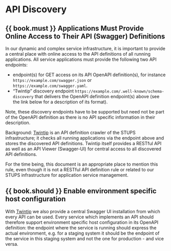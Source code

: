 # API Discovery

## {{ book.must }} Applications Must Provide Online Access to Their API (Swagger) Definitions

In our dynamic and complex service infrastructure, it is important to provide a central place with
online access to the API definitions of all running applications. All service applications must
provide the following two API endpoints:

* endpoint(s) for GET access on its API OpenAPI definition(s), for instance
  `https://example.com/swagger.json` or `https://example.com/swagger.yaml`.
* “Twintip” discovery endpoint `https://example.com/.well-known/schema-discovery` that delivers
  the OpenAPI definition endpoint(s) above (see the link below for a description of its format).

Note, these discovery endpoints have to be supported but need not be part of the OpenAPI definition as there is no API specific information in their description.

Background: [Twintip](http://docs.stups.io/en/latest/components/twintip.html) is an API definition
crawler of the STUPS infrastructure; it checks all running applications via the endpoint above and
stores the discovered API definitions. Twintip itself provides a RESTful API as well as an
API Viewer (Swagger-UI) for central access to all discovered API definitions.

For the time being, this document is an appropriate place to mention this rule, even though it is
not a RESTful API definition rule or related to our STUPS infrastructure for application service
management.

## {{ book.should }} Enable environment specific host configuration

With [Twintip](http://docs.stups.io/en/latest/components/twintip.html) we also provide a central
Swagger UI installation from which every API can be used. Every service which implements an API
should therefore support environment specific host configuration in its OpenAPI definition:
the endpoint where the service is running should express the actual environment, e.g. for a
staging system it should be the endpoint of the service in this staging system and not the one for
production - and vice versa.
